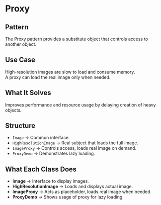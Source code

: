 # Proxy

## Pattern
The Proxy pattern provides a substitute object that controls access to another object.

## Use Case
High-resolution images are slow to load and consume memory.  
A proxy can load the real image only when needed.

## What It Solves
Improves performance and resource usage by delaying creation of heavy objects.

## Structure
- `Image` → Common interface.  
- `HighResolutionImage` → Real subject that loads the full image.  
- `ImageProxy` → Controls access, loads real image on demand.  
- `ProxyDemo` → Demonstrates lazy loading.

## What Each Class Does
- **Image** → Interface to display images.  
- **HighResolutionImage** → Loads and displays actual image.  
- **ImageProxy** → Acts as placeholder, loads real image when needed.  
- **ProxyDemo** → Shows usage of proxy for lazy loading.

